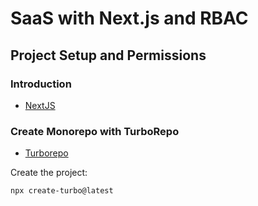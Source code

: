 # SaaS with Next.js and RBAC

## Project Setup and Permissions

### Introduction

- [NextJS](https://nextjs.org/)

### Create Monorepo with TurboRepo

- [Turborepo](https://turborepo.com/)

Create the project:
```sh
npx create-turbo@latest
```
